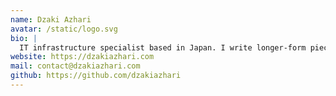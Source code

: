 ```yaml
---
name: Dzaki Azhari
avatar: /static/logo.svg
bio: |
  IT infrastructure specialist based in Japan. I write longer-form pieces on engineering, operations, and continuous learning. Opinions here are my own.
website: https://dzakiazhari.com
mail: contact@dzakiazhari.com
github: https://github.com/dzakiazhari
---
```

